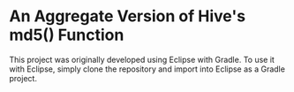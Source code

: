 # An Aggregate Version of Hive's md5() Function
This project was originally developed using Eclipse with Gradle.  To use it with Eclipse, simply clone the repository and import into Eclipse as a Gradle project.
